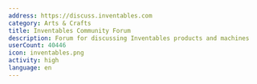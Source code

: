 ```yaml
---
address: https://discuss.inventables.com
category: Arts & Crafts
title: Inventables Community Forum
description: Forum for discussing Inventables products and machines
userCount: 40446
icon: inventables.png
activity: high
language: en
---
```

